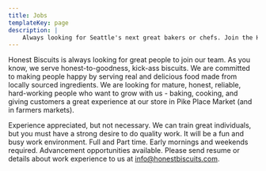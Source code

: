 ```yaml
---
title: Jobs
templateKey: page
description: |
    Always looking for Seattle's next great bakers or chefs. Join the Honest Biscuits' team which offers competitive wages, benefits, and a fun work environment with the best views in Seattle. Like our ingredients we always looking for the best. If you think you have what it takes, contact us today.
---
```

Honest Biscuits is always looking for great people to join our team. As you know, we serve honest-to-goodness, kick-ass biscuits. We are committed to making people happy by serving real and delicious food made from locally sourced ingredients. We are looking for mature, honest, reliable, hard-working people who want to grow with us - baking, cooking, and giving customers a great experience at our store in Pike Place Market (and in farmers markets).

Experience appreciated, but not necessary. We can train great individuals, but you must have a strong desire to do quality work. It will be a fun and busy work environment. Full and Part time. Early mornings and weekends required. Advancement opportunities available.  Please send resume or details about work experience to us at [info@honestbiscuits.com](mailto:info@honestbiscuits.com).
